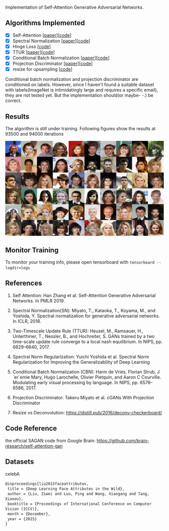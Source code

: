 Implementation of Self-Attention Generative Adversarial Networks.

## Algorithms Implemented

- [x] Self-Attention                    [[paper](#ref1)][[code](https://github.com/xlnwel/cv/blob/38d5e7a4874538cf3809127c126735265f4a2129/basic_model/layer.py#L418)]
- [x] Spectral Normalization            [[paper](#ref2)][[code](https://github.com/xlnwel/cv/blob/38d5e7a4874538cf3809127c126735265f4a2129/utility/tf_utils.py#L157)]
- [x] Hinge Loss                        [[code](https://github.com/xlnwel/cv/blob/38d5e7a4874538cf3809127c126735265f4a2129/algo/sagan/model.py#L125)]
- [x] TTUR                              [[paper](#ref3)][[code](https://github.com/xlnwel/cv/blob/38d5e7a4874538cf3809127c126735265f4a2129/algo/sagan/args.yaml#L19)]
- [x] Conditional Batch Normalization   [[paper](#ref5)][[code](https://github.com/xlnwel/cv/blob/38d5e7a4874538cf3809127c126735265f4a2129/layers/cbn.py#L4)]
- [x] Projection Discriminator          [[paper](ref6)][[code](https://github.com/xlnwel/cv/blob/38d5e7a4874538cf3809127c126735265f4a2129/algo/sagan/networks.py#L186)]
- [x] resize for upsampling             [[code](https://github.com/xlnwel/cv/blob/38d5e7a4874538cf3809127c126735265f4a2129/algo/sagan/networks.py#L69)]

Conditional batch normalization and projection discriminator are conditioned on labels. However, since I haven't found a suitable dataset with labels(ImageNet is intimidatingly large and requires a specific email), they are not tested yet. But the implementation should(or maybe- -.) be correct.

## Results

The algorithm is still under training. Following figures show the results at 93500 and 94000 iterations

<p align = 'center'>
<img src = 'data/results/eval_0.png'>
</p>
<p align = 'center'>

## Monitor Training

To monitor your training info, please open tensorboard with `tensorboard --logdir=logs`

## References

1. <a name='ref1'></a>Self Attention: Han Zhang et al. Self-Attention Generative Adversarial Networks. In PMLR 2019.

2. <a name='ref2'></a>Spectral Normalization(SN): Miyato, T., Kataoka, T., Koyama, M., and Yoshida, Y. Spectral normalization for generative adversarial networks. In ICLR, 2018.

3. <a name='ref3'></a>Two-Timescale Update Rule (TTUR): Heusel, M., Ramsauer, H., Unterthiner, T., Nessler, B., and Hochreiter, S. GANs trained by a two time-scale update rule converge to a local nash equilibrium. In NIPS, pp. 6629–6640, 2017.

4. <a name='ref4'></a>Spectral Norm Regularization: Yuichi Yoshida et al. Spectral Norm Regularization for Improving the Generalizability of Deep Learning

5. <a name='ref5'></a>Conditional Batch Normalization (CBN): Harm de Vries, Florian Strub, J´er´emie Mary, Hugo Larochelle, Olivier Pietquin, and Aaron C Courville. Modulating early visual processing by language. In NIPS, pp. 6576–6586, 2017.

6. <a name='ref6'></a>Projection Discriminator: Takeru Miyato et al. cGANs With Projection Discriminator

7. Resize vs Deconvolution: https://distill.pub/2016/deconv-checkerboard/

## Code Reference

the official SAGAN code from Google Brain: https://github.com/brain-research/self-attention-gan

## Datasets

celebA

```
@inproceedings{liu2015faceattributes,
 title = {Deep Learning Face Attributes in the Wild},
 author = {Liu, Ziwei and Luo, Ping and Wang, Xiaogang and Tang, Xiaoou},
 booktitle = {Proceedings of International Conference on Computer Vision (ICCV)},
 month = {December},
 year = {2015} 
}
```